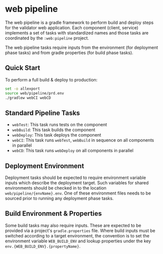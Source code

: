 # web pipeline

The web pipeline is a gradle framework to perform build and deploy steps for
the validator web application. Each component (client, service) implements a set
of tasks with standardized names and those tasks are coordinated by the
`:web:pipeline` project.

The web pipeline tasks require inputs from the environment (for deployment
phase tasks) and from gradle properties (for build phase tasks).

## Quick Start

To perform a full build & deploy to production:

```bash
set -o allexport
source web/pipeline/prd.env
./gradlew webCI webCD
```

## Standard Pipeline Tasks

- `webTest`: This task runs tests on the component
- `webBuild`: This task builds the component
- `webDeploy`: This task deploys the component
- `webCI`: This task runs `webTest`, `webBuild` in sequence on all components in
 parallel
- `webCD`: This task runs `webDeploy` on all components in parallel

## Deployment Environment

Deployment tasks should be expected to require environment variable inputs which
describe the deployment target. Such variables for shared environments should be
checked in to the location `web/pipeline/{envName}.env`. One of these
environment files needs to be sourced prior to running any deployment phase
tasks.

## Build Environment & Properties

Some build tasks may also require inputs. These are expected to be provided via
a project's `gradle.properties` file. Where build inputs must be switched
according to a target environment, the convention is to set the environment
variable `WEB_BUILD_ENV` and lookup properties under the key
`env.{WEB_BUILD_ENV}.{propertyName}`.

